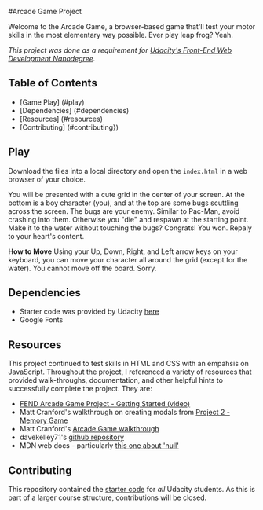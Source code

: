 #Arcade Game Project

Welcome to the Arcade Game, a browser-based game that'll test your motor skills in the most elementary way possible. Ever play leap frog? Yeah. 

_This project was done as a requirement for [Udacity's Front-End Web Development Nanodegree](https://www.udacity.com/course/front-end-web-developer-nanodegree--nd001)._

## Table of Contents

* [Game Play] (#play)
* [Dependencies] (#dependencies)
* [Resources] (#resources)
* [Contributing] (#contributing})

## Play
Download the files into a local directory and open the `index.html` in a web browser of your choice.

You will be presented with a cute grid in the center of your screen. At the bottom is a boy character (you), and at the top are some bugs scuttling across the screen. The bugs are your enemy. Similar to Pac-Man, avoid crashing into them. Otherwise you "die" and respawn at the starting point. Make it to the water without touching the bugs? Congrats! You won. Repaly to your heart's content. 

**How to Move**
Using your Up, Down, Right, and Left arrow keys on your keyboard, you can move your character all around the grid (except for the water). You cannot move off the board. Sorry. 

## Dependencies
- Starter code was provided by Udacity [here](https://github.com/udacity/frontend-nanodegree-arcade-game)
- Google Fonts

## Resources
This project continued to test skills in HTML and CSS with an empahsis on JavaScript. Throughout the project, I referenced a variety of resources that provided walk-throughs, documentation, and other helpful hints to successfully complete the project. They are:
- [FEND Arcade Game Project - Getting Started (video)](https://zoom.us/recording/play/aulotDlzKFegQFIJTaTzKgWvNkVsYtlwO454vL1UPE1Cm6lOUBQCtfVurPOIAGAS?startTime=1529542978000)
- Matt Cranford's walkthrough on creating modals from [Project 2 - Memory Game](https://matthewcranford.com/memory-game-walkthrough-part-7-making-a-modal/)
-  Matt Cranford's [Arcade Game walkthrough](https://matthewcranford.com/arcade-game-walkthrough-part-2-pseudo-code/)
- davekelley71's [github repository](https://github.com/davekelley71/frontend-nanodegree-arcade-game)
- MDN web docs - particularly [this one about 'null'](https://developer.mozilla.org/en-US/docs/Web/JavaScript/Reference/Global_Objects/null)

## Contributing
This repository contained the [starter code](https://github.com/udacity/frontend-nanodegree-arcade-game) for _all_ Udacity students. As this is part of a larger course structure, contributions will be closed.